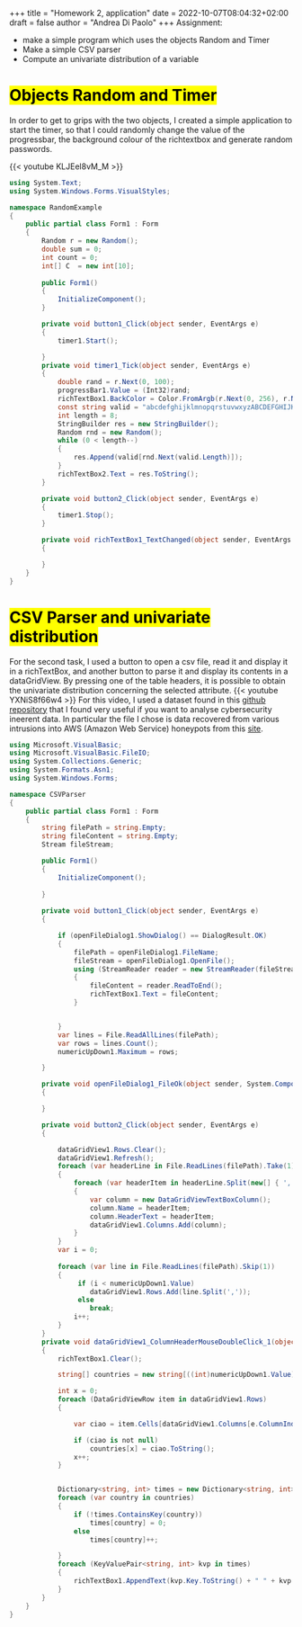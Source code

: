 +++
title = "Homework 2, application"
date = 2022-10-07T08:04:32+02:00
draft = false
author = "Andrea Di Paolo"
+++
Assignment:
<ul>
    <li> make a simple program which uses the objects Random and Timer </li>
    <li> Make a simple CSV parser </li>
    <li> Compute an univariate distribution of a variable</li>
</ul>
<!--more-->

# <mark> Objects Random and Timer </mark>

In order to get to grips with the two objects, I created a simple application to start the timer, so that I could randomly change the value of the progressbar, the background colour of the richtextbox and generate random passwords.

{{< youtube KLJEel8vM_M >}}

```cs
using System.Text;
using System.Windows.Forms.VisualStyles;

namespace RandomExample
{
    public partial class Form1 : Form
    {
        Random r = new Random();
        double sum = 0;
        int count = 0;
        int[] C  = new int[10];
       
        public Form1()
        {
            InitializeComponent();
        }

        private void button1_Click(object sender, EventArgs e)
        {
            timer1.Start();

        }
        private void timer1_Tick(object sender, EventArgs e)
        {
            double rand = r.Next(0, 100); 
            progressBar1.Value = (Int32)rand;
            richTextBox1.BackColor = Color.FromArgb(r.Next(0, 256), r.Next(0, 256), r.Next(0, 256));
            const string valid = "abcdefghijklmnopqrstuvwxyzABCDEFGHIJKLMNOPQRSTUVWXYZ1234567890";
            int length = 8;
            StringBuilder res = new StringBuilder();
            Random rnd = new Random();
            while (0 < length--)
            {
                res.Append(valid[rnd.Next(valid.Length)]);
            }
            richTextBox2.Text = res.ToString();
        }

        private void button2_Click(object sender, EventArgs e)
        {
            timer1.Stop();
        }

        private void richTextBox1_TextChanged(object sender, EventArgs e)
        {

        }
    }
}
```
# <mark> CSV Parser and univariate distribution</mark>
For the second task, I used a button to open a csv file, read it and display it in a richTextBox, and another button to parse it and display its contents in a dataGridView. By pressing one of the table headers, it is possible to obtain the univariate distribution concerning the selected attribute.
{{< youtube YXNiS8f66w4 >}}
For this video, I used a dataset found in this [github repository](https://github.com/shramos/Awesome-Cybersecurity-Datasets) that I found very useful if you want to analyse cybersecurity ineerent data. In particular the file I chose is data recovered from various intrusions into AWS (Amazon Web Service) honeypots from this [site](https://datadrivensecurity.info/blog/pages/dds-dataset-collection.html).
```cs
using Microsoft.VisualBasic;
using Microsoft.VisualBasic.FileIO;
using System.Collections.Generic;
using System.Formats.Asn1;
using System.Windows.Forms;

namespace CSVParser
{
    public partial class Form1 : Form
    {
        string filePath = string.Empty;
        string fileContent = string.Empty;
        Stream fileStream;

        public Form1()
        {
            InitializeComponent();
           
        }
       
        private void button1_Click(object sender, EventArgs e)
        {

            if (openFileDialog1.ShowDialog() == DialogResult.OK)
            {
                filePath = openFileDialog1.FileName;
                fileStream = openFileDialog1.OpenFile();
                using (StreamReader reader = new StreamReader(fileStream))
                {
                    fileContent = reader.ReadToEnd();
                    richTextBox1.Text = fileContent;
                }


            }
            var lines = File.ReadAllLines(filePath);
            var rows = lines.Count();
            numericUpDown1.Maximum = rows;

        }

        private void openFileDialog1_FileOk(object sender, System.ComponentModel.CancelEventArgs e)
        {

        }

        private void button2_Click(object sender, EventArgs e)
        {

            dataGridView1.Rows.Clear();
            dataGridView1.Refresh();
            foreach (var headerLine in File.ReadLines(filePath).Take(1))
            {
                foreach (var headerItem in headerLine.Split(new[] { ',' }, StringSplitOptions.RemoveEmptyEntries))
                {
                    var column = new DataGridViewTextBoxColumn();
                    column.Name = headerItem;
                    column.HeaderText = headerItem;
                    dataGridView1.Columns.Add(column);
                }
            }
            var i = 0;
            
            foreach (var line in File.ReadLines(filePath).Skip(1))
            {
                 if (i < numericUpDown1.Value)
                    dataGridView1.Rows.Add(line.Split(','));
                 else
                    break;
                i++;
            }
        }
        private void dataGridView1_ColumnHeaderMouseDoubleClick_1(object sender, DataGridViewCellMouseEventArgs e)
        {
            richTextBox1.Clear();

            string[] countries = new string[((int)numericUpDown1.Value)];

            int x = 0;
            foreach (DataGridViewRow item in dataGridView1.Rows)
            {

                var ciao = item.Cells[dataGridView1.Columns[e.ColumnIndex].HeaderText].Value;

                if (ciao is not null)
                    countries[x] = ciao.ToString();
                x++;
            }


            Dictionary<string, int> times = new Dictionary<string, int>();
            foreach (var country in countries)
            {
                if (!times.ContainsKey(country))
                    times[country] = 0;
                else
                    times[country]++;

            }
            foreach (KeyValuePair<string, int> kvp in times)
            {
                richTextBox1.AppendText(kvp.Key.ToString() + " " + kvp.Value.ToString() + "\n");
            }
        }
    }
}
```

